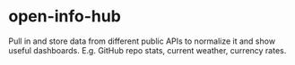 # open-info-hub
Pull in and store data from different public APIs to normalize it and show useful dashboards.  E.g. GitHub repo stats, current weather, currency rates. 
